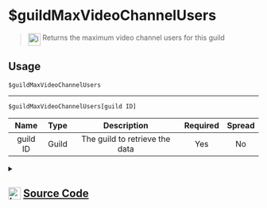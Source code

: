 # $guildMaxVideoChannelUsers
> <img align="top" src="https://upload.wikimedia.org/wikipedia/commons/thumb/e/e4/Infobox_info_icon.svg/160px-Infobox_info_icon.svg.png?20150409153300" alt="image" width="25" height="auto"> Returns the maximum video channel users for this guild
## Usage
```
$guildMaxVideoChannelUsers
```
---
```
$guildMaxVideoChannelUsers[guild ID]
```
| Name | Type | Description | Required | Spread
| :---: | :---: | :---: | :---: | :---: |
guild ID | Guild | The guild to retrieve the data | Yes | No
<details>
<summary>
    
## <img align="top" src="https://cdn4.iconfinder.com/data/icons/iconsimple-logotypes/512/github-512.png" alt="image" width="25" height="auto">  [Source Code](https://github.com/tryforge/ForgeScript-V2/blob/main/src/native/guildMaxVideoChannelUsers.ts)
    
</summary>
    
```ts
import { ArgType, NativeFunction, Return } from "../structures"

export default new NativeFunction({
    name: "$guildMaxVideoChannelUsers",
    version: "1.3.0",
    description: "Returns the maximum video channel users for this guild",
    brackets: false,
    args: [
        {
            name: "guild ID",
            description: "The guild to retrieve the data",
            rest: false,
            required: true,
            type: ArgType.Guild,
        },
    ],
    unwrap: true,
    execute(ctx, [guild]) {
        return this.success((guild ?? ctx.guild)?.maxVideoChannelUsers)
    },
})

```
    
</details>